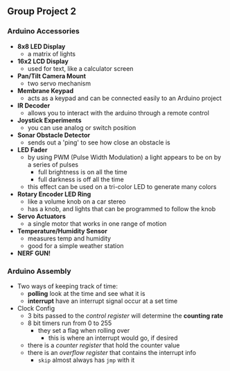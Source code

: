 ## Group Project 2

### Arduino Accessories
* **8x8 LED Display**
    - a matrix of lights
* **16x2 LCD Display**
    - used for text, like a calculator screen
* **Pan/Tilt Camera Mount**
    - two servo mechanism
* **Membrane Keypad**
    - acts as a keypad and can be connected easily to an Arduino project
* **IR Decoder**
    - allows you to interact with the arduino through a remote control
* **Joystick Experiments**
    - you can use analog or switch position
* **Sonar Obstacle Detector**
    - sends out a 'ping' to see how close an obstacle is
* **LED Fader**
    - by using PWM (Pulse Width Modulation) a light appears to be on by a series of pulses
        + full brightness is on all the time
        + full darkness is off all the time
    - this effect can be used on a tri-color LED to generate many colors
* **Rotary Encoder LED Ring**
    - like a volume knob on a car stereo
    - has a knob, and lights that can be programmed to follow the knob
* **Servo Actuators**
    - a single motor that works in one range of motion
* **Temperature/Humidity Sensor**
    - measures temp and humidity
    - good for a simple weather station
* **NERF GUN!**

### Arduino Assembly
* Two ways of keeping track of time:
    - **polling** look at the time and see what it is
    - **interrupt** have an interrupt signal occur at a set time
* Clock Config
    - 3 bits passed to the _control register_ will determine the **counting rate**
    - 8 bit timers run from 0 to 255
        + they set a flag when rolling over
            * this is where an interrupt would go, if desired
    - there is a _counter register_ that hold the counter value 
    - there is an _overflow register_ that contains the interrupt info
        + `skip` almost always has `jmp` with it